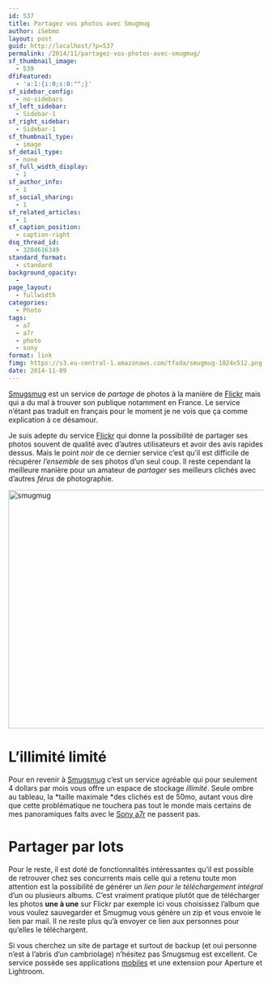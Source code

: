 ```yaml
---
id: 537
title: Partagez vos photos avec Smugmug
author: iSebmo
layout: post
guid: http://localhost/?p=537
permalink: /2014/11/partagez-vos-photos-avec-smugmug/
sf_thumbnail_image:
  - 539
dfiFeatured:
  - 'a:1:{i:0;s:0:"";}'
sf_sidebar_config:
  - no-sidebars
sf_left_sidebar:
  - Sidebar-1
sf_right_sidebar:
  - Sidebar-1
sf_thumbnail_type:
  - image
sf_detail_type:
  - none
sf_full_width_display:
  - 1
sf_author_info:
  - 1
sf_social_sharing:
  - 1
sf_related_articles:
  - 1
sf_caption_position:
  - caption-right
dsq_thread_id:
  - 3204616349
standard_format:
  - standard
background_opacity:
  - 
page_layout:
  - fullwidth
categories:
  - Photo
tags:
  - a7
  - a7r
  - photo
  - sony
format: link
fimg: https://s3.eu-central-1.amazonaws.com/tfada/smugmug-1024x512.png
date: 2014-11-09
---
```

[Smugsmug][1] est un service de *partage* de photos à la manière de [Flickr][2] mais qui a du mal à trouver son publique notamment en France. Le service n’étant pas traduit en français pour le moment je ne vois que ça comme explication à ce désamour.

Je suis adepte du service [Flickr][2] qui donne la possibilité de partager ses photos souvent de qualité avec d’autres utilisateurs et avoir des avis rapides dessus. Mais le point *noir* de ce dernier service c’est qu’il est difficile de récupérer *l’ensemble* de ses photos d’un seul coup. Il reste cependant la meilleure manière pour un amateur de *partager* ses meilleurs clichés avec d’autres *férus* de photographie.

[<img class="aligncenter size-large wp-image-540" src="https://s3.eu-central-1.amazonaws.com/tfada/smugmug-1024x512.png" alt="smugmug" width="940" height="470" />][3]

# L’illimité limité

Pour en revenir à [Smugsmug][1] c’est un service agréable qui pour seulement 4 dollars par mois vous offre un espace de stockage *illimité*. Seule ombre au tableau, la *taille maximale *des clichés est de 50mo, autant vous dire que cette problématique ne touchera pas tout le monde mais certains de mes panoramiques faits avec le [Sony a7r][4] ne passent pas.

# Partager par lots

Pour le reste, il est doté de fonctionnalités intéressantes qu’il est possible de retrouver chez ses concurrents mais celle qui a retenu toute mon attention est la possibilité de générer un *lien pour le téléchargement intégral* d’un ou plusieurs albums. C’est vraiment pratique plutôt que de télécharger les photos **une à une** sur Flickr par exemple ici vous choisissez l’album que vous voulez sauvegarder et Smugmug vous génère un zip et vous envoie le lien par mail. Il ne reste plus qu’à envoyer ce lien aux personnes pour qu’elles le téléchargent.

Si vous cherchez un site de partage et surtout de backup (et oui personne n’est à l’abris d’un cambriolage) n’hésitez pas Smugsmug est excellent. Ce service possède ses applications [mobiles][5] et une extension pour Aperture et Lightroom.

 [1]: http://smugmug.com
 [2]: https://www.flickr.com/photos/isebmo/
 [3]: https://s3.eu-central-1.amazonaws.com/tfada/smugmug.png
 [4]: http://localhost/2013/11/le-petit-sony-a7r/
 [5]: https://itunes.apple.com/fr/app/smugmug/id364894061?mt=8